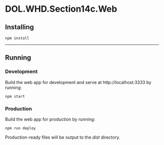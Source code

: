 # DOL.WHD.Section14c.Web

## Installing

```
npm install
```

-----------------------------------------------------------------------------------

## Running

### Development

Build the web app for development and serve at http://localhost:3333 by running:

```
npm start
```

### Production

Build the web app for production by running:

```
npm run deploy
```

Production-ready files will be output to the _dist_ directory. 
